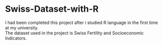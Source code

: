 # Swiss-Dataset-with-R
I had been completed this project after i studied R language in the first time at my university. <br/>
The dataset used in the project is Swiss Fertility and Socioeconomic Indicators.
